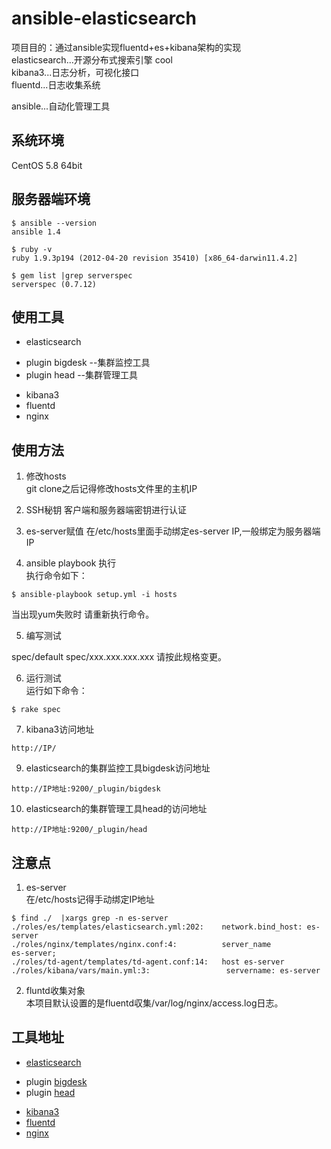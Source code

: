 ansible-elasticsearch
=====================

项目目的：通过ansible实现fluentd+es+kibana架构的实现  
elasticsearch...开源分布式搜索引擎  cool  
kibana3...日志分析，可视化接口  
fluentd...日志收集系统 

ansible...自动化管理工具  

系统环境
-----
CentOS 5.8 64bit 

服务器端环境
-----
    $ ansible --version  
    ansible 1.4

    $ ruby -v  
    ruby 1.9.3p194 (2012-04-20 revision 35410) [x86_64-darwin11.4.2]

    $ gem list |grep serverspec  
    serverspec (0.7.12)

使用工具
------
+ elasticsearch  
 - plugin bigdesk --集群监控工具 
 - plugin head    --集群管理工具
+ kibana3
+ fluentd
+ nginx

使用方法
-----
1. 修改hosts  
git clone之后记得修改hosts文件里的主机IP

2. SSH秘钥 
客户端和服务器端密钥进行认证

3. es-server赋值
在/etc/hosts里面手动绑定es-server IP,一般绑定为服务器端IP

4. ansible playbook 执行  
执行命令如下：  
```
$ ansible-playbook setup.yml -i hosts  
```

当出现yum失败时 请重新执行命令。

5. 编写测试  
  
spec/default spec/xxx.xxx.xxx.xxx 请按此规格变更。

6. 运行测试  
运行如下命令：  
```
$ rake spec
```

7. kibana3访问地址  
```
http://IP/  
```

9. elasticsearch的集群监控工具bigdesk访问地址 
  
```
http://IP地址:9200/_plugin/bigdesk  
```

10. elasticsearch的集群管理工具head的访问地址  
  
``` 
http://IP地址:9200/_plugin/head  
```

注意点
-----
1. es-server  
在/etc/hosts记得手动绑定IP地址
  
```
$ find ./  |xargs grep -n es-server  
./roles/es/templates/elasticsearch.yml:202:    network.bind_host: es-server  
./roles/nginx/templates/nginx.conf:4:          server_name           es-server;  
./roles/td-agent/templates/td-agent.conf:14:   host es-server  
./roles/kibana/vars/main.yml:3:                 servername: es-server  
```

2. fluntd收集对象  
本项目默认设置的是fluentd収集/var/log/nginx/access.log日志。    

工具地址
-----
+ [elasticsearch](http://www.elasticsearch.org/)
 - plugin [bigdesk](https://github.com/lukas-vlcek/bigdesk/)
 - plugin [head](http://mobz.github.io/elasticsearch-head/)
+ [kibana3](http://three.kibana.org/)
+ [fluentd](http://fluentd.org/)
+ [nginx](http://nginx.org/ja/)

